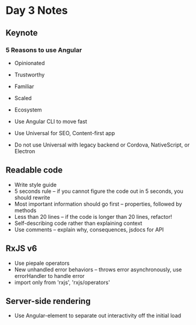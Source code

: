 # Day 3 Notes

## Keynote

### 5 Reasons to use Angular
* Opinionated
* Trustworthy
* Familiar
* Scaled
* Ecosystem

* Use Angular CLI to move fast
* Use Universal for SEO, Content-first app
* Do not use Universal with legacy backend or Cordova, NativeScript, or Electron

## Readable code
* Write style guide
* 5 seconds rule – if you cannot figure the code out in 5 seconds, you should rewrite
* Most important information should go first – properties, followed by methods
* Less than 20 lines – if the code is longer than 20 lines, refactor!
* Self-describing code rather than explaining context
* Use comments – explain why, consequences, jsdocs for API

## RxJS v6
* Use piepale operators
* New unhandled error behaviors – throws error asynchronously, use errorHandler to handle error
* import only from 'rxjs', 'rxjs/operators'

## Server-side rendering
* Use Angular-element to separate out interactivity off the initial load


